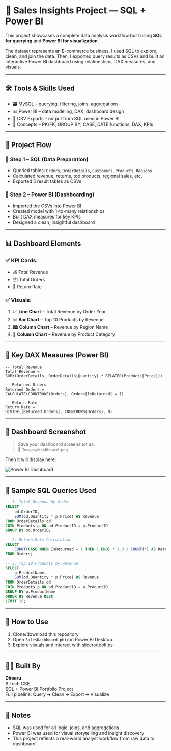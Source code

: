# 🧠 Sales Insights Project — SQL + Power BI

This project showcases a complete data analysis workflow built using **SQL for querying** and **Power BI for visualization**.

The dataset represents an E-commerce business. I used SQL to explore, clean, and join the data. Then, I exported query results as CSVs and built an interactive Power BI dashboard using relationships, DAX measures, and visuals.

---

## 🛠 Tools & Skills Used

- 🗃️ MySQL – querying, filtering, joins, aggregations  
- 📊 Power BI – data modeling, DAX, dashboard design  
- 📂 CSV Exports – output from SQL used in Power BI  
- 🧠 Concepts – PK/FK, GROUP BY, CASE, DATE functions, DAX, KPIs

---

## 📁 Project Flow

### 🔹 Step 1 – SQL (Data Preparation)
- Queried tables: `Orders`, `OrderDetails`, `Customers`, `Products`, `Regions`
- Calculated revenue, returns, top products, regional sales, etc.
- Exported 5 result tables as CSVs

### 🔹 Step 2 – Power BI (Dashboarding)
- Imported the CSVs into Power BI
- Created model with 1-to-many relationships
- Built DAX measures for key KPIs
- Designed a clean, insightful dashboard

---

## 📊 Dashboard Elements

### ✅ KPI Cards:
- 💰 Total Revenue  
- 📦 Total Orders  
- 🔁 Return Rate  

### ✅ Visuals:
1. 📈 **Line Chart** – Total Revenue by Order Year  
2. 📊 **Bar Chart** – Top 10 Products by Revenue  
3. 🏙 **Column Chart** – Revenue by Region Name  
4. 🧺 **Column Chart** – Revenue by Product Category  

---

## 🧮 Key DAX Measures (Power BI)

```DAX
-- Total Revenue
Total Revenue = 
SUMX(OrderDetails, OrderDetails[Quantity] * RELATED(Products[Price]))

-- Returned Orders
Returned Orders = 
CALCULATE(COUNTROWS(Orders), Orders[IsReturned] = 1)

-- Return Rate
Return Rate = 
DIVIDE([Returned Orders], COUNTROWS(Orders), 0)
```

---

## 📸 Dashboard Screenshot

> Save your dashboard screenshot as:  
> 📂 `Images/dashboard.png`

Then it will display here:

![Power BI Dashboard](Images/dashboard.png)

---

## 🧾 Sample SQL Queries Used

```sql
-- 1. Total Revenue by Order
SELECT 
    od.OrderID,
    SUM(od.Quantity * p.Price) AS Revenue
FROM OrderDetails od
JOIN Products p ON od.ProductID = p.ProductID
GROUP BY od.OrderID;

-- 2. Return Rate Calculation
SELECT 
    COUNT(CASE WHEN IsReturned = 1 THEN 1 END) * 1.0 / COUNT(*) AS ReturnRate
FROM Orders;

-- 3. Top 10 Products by Revenue
SELECT 
    p.ProductName,
    SUM(od.Quantity * p.Price) AS Revenue
FROM OrderDetails od
JOIN Products p ON od.ProductID = p.ProductID
GROUP BY p.ProductName
ORDER BY Revenue DESC
LIMIT 10;
```

---

## 🚀 How to Use

1. Clone/download this repository  
2. Open `SalesDashboard.pbix` in Power BI Desktop  
3. Explore visuals and interact with slicers/tooltips  

---

## 👨‍💻 Built By

**Dheeru**  
B.Tech CSE  
SQL + Power BI Portfolio Project  
Full pipeline: Query ➜ Clean ➜ Export ➜ Visualize  

---

## 📝 Notes

- SQL was used for all logic, joins, and aggregations  
- Power BI was used for visual storytelling and insight discovery  
- This project reflects a real-world analyst workflow from raw data to dashboard
